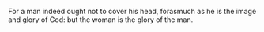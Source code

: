For a man indeed ought not to cover his head, forasmuch as he is the image and glory of God: but the woman is the glory of the man.
